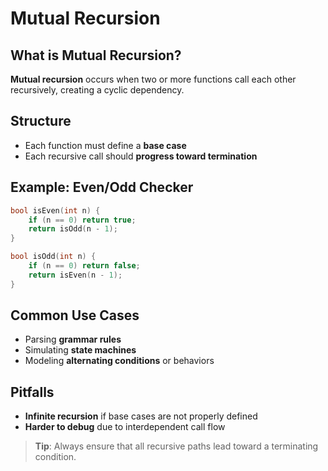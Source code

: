 # Mutual Recursion

## What is Mutual Recursion?
**Mutual recursion** occurs when two or more functions call each other recursively, creating a cyclic dependency.

## Structure
- Each function must define a **base case**
- Each recursive call should **progress toward termination**

## Example: Even/Odd Checker
```cpp
bool isEven(int n) {
    if (n == 0) return true;
    return isOdd(n - 1);
}

bool isOdd(int n) {
    if (n == 0) return false;
    return isEven(n - 1);
}
```

## Common Use Cases

* Parsing **grammar rules**
* Simulating **state machines**
* Modeling **alternating conditions** or behaviors

## Pitfalls

* **Infinite recursion** if base cases are not properly defined
* **Harder to debug** due to interdependent call flow

> **Tip**: Always ensure that all recursive paths lead toward a terminating condition.

